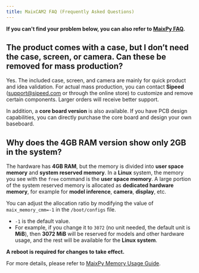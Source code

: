 ```yaml
---
title: MaixCAM2 FAQ (Frequently Asked Questions)
---
```


**If you can't find your problem below, you can also refer to [MaixPy FAQ](https://wiki.sipeed.com/maixpy/doc/zh/faq.html).**


## The product comes with a case, but I don’t need the case, screen, or camera. Can these be removed for mass production?

Yes.
The included case, screen, and camera are mainly for quick product and idea validation. For actual mass production, you can contact **Sipeed** ([support@sipeed.com](mailto:support@sipeed.com) or through the online store) to customize and remove certain components. Larger orders will receive better support.

In addition, a **core board version** is also available. If you have PCB design capabilities, you can directly purchase the core board and design your own baseboard.


## Why does the 4GB RAM version show only 2GB in the system?

The hardware has **4GB RAM**, but the memory is divided into **user space memory** and **system reserved memory**.
In a **Linux** system, the memory you see with the `free` command is the **user space memory**.
A large portion of the system reserved memory is allocated as **dedicated hardware memory**, for example for **model inference**, **camera**, **display**, etc.

You can adjust the allocation ratio by modifying the value of `maix_memory_cmm=-1` in the `/boot/configs` file.

* `-1` is the default value.
* For example, if you change it to `3072` (no unit needed, the default unit is **MiB**), then **3072 MiB** will be reserved for models and other hardware usage, and the rest will be available for the **Linux system**.

**A reboot is required for changes to take effect.**

For more details, please refer to [MaixPy Memory Usage Guide](https://wiki.sipeed.com/maixpy/doc/en/pro/memory.html).


